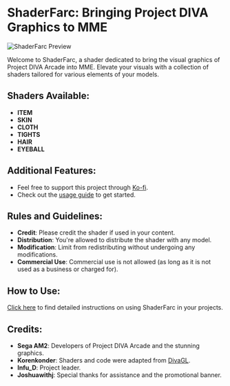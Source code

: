 # ShaderFarc: Bringing Project DIVA Graphics to MME

![ShaderFarc Preview](https://cdn.discordapp.com/attachments/830105650403082331/1200535184647389315/Shader_Farc_Render_Release_1-0-5.png)

Welcome to ShaderFarc, a shader dedicated to bring the visual graphics of Project DIVA Arcade into MME. Elevate your visuals with a collection of shaders tailored for various elements of your models.

## Shaders Available:
- **ITEM**
- **SKIN**
- **CLOTH**
- **TIGHTS**
- **HAIR**
- **EYEBALL**

## Additional Features:
- Feel free to support this project through [Ko-fi](https://ko-fi.com/infu_d).
- Check out the [usage guide](https://github.com/Infused-Doggo/ShaderFarc/wiki/How-To-Use:-(-ShaderFarc-)) to get started.

## Rules and Guidelines:
- **Credit**: Please credit the shader if used in your content.
- **Distribution**: You're allowed to distribute the shader with any model.
- **Modification**: Limit from redistributing without undergoing any modifications.
- **Commercial Use**: Commercial use is not allowed (as long as it is not used as a business or charged for).

## How to Use:
[Click here](https://github.com/Infused-Doggo/ShaderFarc/wiki/How-To-Use:-(-ShaderFarc-)) to find detailed instructions on using ShaderFarc in your projects.

## Credits:
- **Sega AM2**: Developers of Project DIVA Arcade and the stunning graphics.
- **Korenkonder**: Shaders and code were adapted from [DivaGL](https://github.com/korenkonder/DivaGL/tree/master).
- **Infu_D**: Project leader.
- **Joshuawithj**: Special thanks for assistance and the promotional banner.
